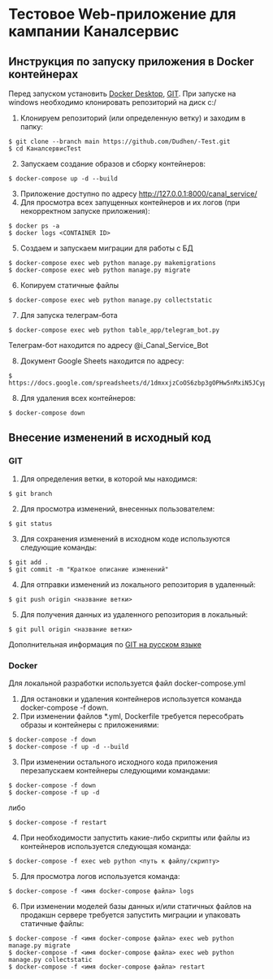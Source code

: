 # Тестовое Web-приложение для кампании Каналсервис

## Инструкция по запуску приложения в Docker контейнерах

Перед запуском установить [Docker Desktop](https://docs.docker.com/get-docker/), [GIT](https://git-scm.com/download/win).
При запуске на windows необходимо клонировать репозиторий на диск c:/
1. Клонируем репозиторий (или определенную ветку) и заходим в папку:
  ```
$ git clone --branch main https://github.com/Dudhen/-Test.git
$ cd КаналсервисTest
  ```
2. Запускаем создание образов и сборку контейнеров:
```
$ docker-compose up -d --build
```
3. Приложение доступно по адресу http://127.0.0.1:8000/canal_service/
4. Для просмотра всех запущенных контейнеров и их логов (при некорректном запуске приложения):
```
$ docker ps -a
$ docker logs <CONTAINER ID>
```
5. Создаем и запускаем миграции для работы с БД
```
$ docker-compose exec web python manage.py makemigrations
$ docker-compose exec web python manage.py migrate
```
6. Копируем статичные файлы
```
$ docker-compose exec web python manage.py collectstatic
```
7. Для запуска телеграм-бота
```
$ docker-compose exec web python table_app/telegram_bot.py
```
Телеграм-бот находится по адресу @i_Canal_Service_Bot

8. Документ Google Sheets находится по адресу:
```
$ https://docs.google.com/spreadsheets/d/1dmxxjzCoOS6zbp3gOPHw5nMxiN5JCyp85Gn2wqPd_s0/edit#gid=0
```
8. Для удаления всех контейнеров:
```
$ docker-compose down
```

## Внесение изменений в исходный код

### GIT
 
1. Для определения ветки, в которой мы находимся:
```
$ git branch
```
2. Для просмотра изменений, внесенных пользователем:
```
$ git status
```
3. Для сохранения изменений в исходном коде используются следующие команды:
```
$ git add .
$ git commit -m "Краткое описание изменений"
```
4. Для отправки изменений из локального репозитория в удаленный:
```
$ git push origin <название ветки>
```
5. Для получения данных из удаленного репозитория в локальный:
```
$ git pull origin <название ветки>
```
Дополнительная информация по [GIT на русском языке](https://git-scm.com/book/ru/v2)

### Docker

Для локальной разработки используется файл docker-compose.yml
1. Для остановки и удаления контейнеров используется команда docker-compose -f down.
2. При изменении файлов *.yml, Dockerfile требуется пересобрать образы и контейнеры с приложениями:
```
$ docker-compose -f down
$ docker-compose -f up -d --build
```
3. При изменении остального исходного кода приложения перезапускаем контейнеры следующими командами:
```
$ docker-compose -f down
$ docker-compose -f up -d
```
либо
```
$ docker-compose -f restart
```
4. При необходимости запустить какие-либо скрипты или файлы из контейнеров используется следующая команда:
```
$ docker-compose -f exec web python <путь к файлу/скрипту>
```
5. Для просмотра логов используется команда:
```
$ docker-compose -f <имя docker-compose файла> logs
```
6. При изменении моделей базы данных и/или статичных файлов на продакшн сервере требуется запустить миграции и упаковать статичные файлы:
```
$ docker-compose -f <имя docker-compose файла> exec web python manage.py migrate
$ docker-compose -f <имя docker-compose файла> exec web python manage.py collectstatic
$ docker-compose -f <имя docker-compose файла> restart
```
